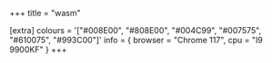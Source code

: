 +++
title = "wasm"

[extra]
colours = '["#008E00", "#808E00", "#004C99", "#007575", "#610075", "#993C00"]'
info = { browser = "Chrome 117", cpu = "I9 9900KF" }
+++
